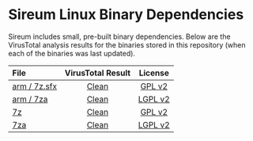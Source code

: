# Sireum Linux Binary Dependencies

Sireum includes small, pre-built binary dependencies.
Below are the VirusTotal analysis results for the binaries stored in 
this repository (when each of the binaries was last updated).

| File | VirusTotal Result | License |
| :--- | :---: | :---: |
| [arm / 7z.sfx](https://github.com/sireum/bin-linux/blob/4d60c2f8901687d5f2936dec96e2ab7beef12ca5/arm/7z.sfx?raw=true) | [Clean](https://www.virustotal.com/gui/url/329d2eee225a5566d88e10d6460a2502167ab4d042273b2d5f04a13dcc1a8866/detection) | [GPL v2](https://github.com/sireum/7z-sfx/blob/master/README.txt#L176) |
| [arm / 7za](https://github.com/sireum/bin-linux/blob/4d60c2f8901687d5f2936dec96e2ab7beef12ca5/arm/7za?raw=true) | [Clean](https://www.virustotal.com/gui/url/059df3272475845302020368cf9ea13c153d14c7397131bc4db286cb76335863/detection) | [LGPL v2](https://www.7-zip.org/license.txt) |
| [7z](https://github.com/sireum/bin-linux/blob/4d60c2f8901687d5f2936dec96e2ab7beef12ca5/7z.sfx?raw=true) | [Clean](https://www.virustotal.com/gui/url/895283f37d70efb05c9d9dfe22b644a230cea6ebb79097e4840e3cab17797269/detection) | [GPL v2](https://github.com/sireum/7z-sfx/blob/master/README.txt#L176) |
| [7za](https://github.com/sireum/bin-linux/blob/4d60c2f8901687d5f2936dec96e2ab7beef12ca5/7za?raw=true) | [Clean](https://www.virustotal.com/gui/url/d6df25f30f0c64fccbcd871f31a21d26a2febb0fd13b532bd1d1e29a15279d06/detection) | [LGPL v2](https://www.7-zip.org/license.txt) |
